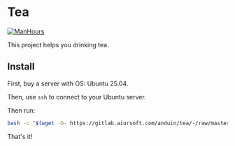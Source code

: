 # Tea

[![ManHours](https://manhours.aiursoft.cn/r/gitlab.aiursoft.com/anduin/tea.svg)](https://gitlab.aiursoft.com/anduin/tea/-/commits/master?ref_type=heads)

This project helps you drinking tea.

## Install

First, buy a server with OS: Ubuntu 25.04.

Then, use `ssh` to connect to your Ubuntu server.

Then run:

```bash
bash -c "$(wget -O- https://gitlab.aiursoft.com/anduin/tea/-/raw/master/install.sh)"
```

That's it!
